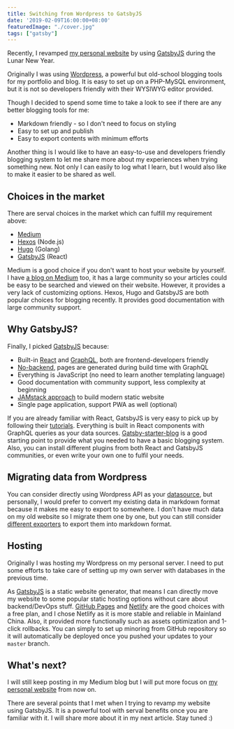 ```yaml
---
title: Switching from Wordpress to GatsbyJS
date: '2019-02-09T16:00:00+08:00'
featuredImage: "./cover.jpg"
tags: ["gatsby"]
---
```


Recently, I revamped [my personal website](https://andrewmmc.com) by using [GatsbyJS](https://www.gatsbyjs.org) during the Lunar New Year. 

Originally I was using [Wordpress](https://wordpress.org), a powerful but old-school blogging tools for my portfolio and blog. It is easy to set up on a PHP-MySQL environment, but it is not so developers friendly with their WYSIWYG editor provided. 

Though I decided to spend some time to take a look to see if there are any better blogging tools for me:
* Markdown friendly - so I don't need to focus on styling
* Easy to set up and publish
* Easy to export contents with minimum efforts

Another thing is I would like to have an easy-to-use and developers friendly blogging system to let me share more about my experiences when trying something new. Not only I can easily to log what I learn, but I would also like to make it easier to be shared as well.

## Choices in the market

There are serval choices in the market which can fulfill my requirement above:
* [Medium](https://medium.com)
* [Hexos](https://hexo.io) (Node.js)
* [Hugo](https://gohugo.io) (Golang)
* [GatsbyJS](https://www.gatsbyjs.org) (React)

Medium is a good choice if you don't want to host your website by yourself. I have [a blog on Medium](https://medium.com/@andrewmmc) too, it has a large community so your articles could be easy to be searched and viewed on their website. However, it provides a very lack of customizing options. Hexos, Hugo and GatsbyJS are both popular choices for blogging recently. It provides good documentation with large community support. 

## Why GatsbyJS?

Finally, I picked [GatsbyJS](https://www.gatsbyjs.org) because:
* Built-in [React](https://reactjs.org) and [GraphQL](https://graphql.org), both are frontend-developers friendly
* [No-backend](http://nobackend.org), pages are generated during build time with GraphQL
* Everything is JavaScript (no need to learn another templating language)
* Good documentation with community support, less complexity at beginning
* [JAMstack approach](https://jamstack.org) to build modern static website
* Single page application, support PWA as well (optional)

If you are already familiar with React, GatsbyJS is very easy to pick up by following their [tutorials](https://www.gatsbyjs.org/tutorial). Everything is built in React components with GraphQL queries as your data sources. [Gatsby-starter-blog](https://www.gatsbyjs.org/starters/gatsbyjs/gatsby-starter-blog) is a good starting point to provide what you needed to have a basic blogging system. Also, you can install different plugins from both React and GatsbyJS communities, or even write your own one to fulfil your needs.

## Migrating data from Wordpress

You can consider directly using Wordpress API as your [datasource](https://www.gatsbyjs.org/packages/gatsby-source-wordpress), but personally, I would prefer to convert my existing data in markdown format because it makes me easy to export to somewhere. I don't have much data on my old website so I migrate them one by one, but you can still consider [different exporters](https://github.com/dreikanter/wp2md) to export them into markdown format.

## Hosting

Originally I was hosting my Wordpress on my personal server. I need to put some efforts to take care of setting up my own server with databases in the previous time. 

As [GatsbyJS](https://www.gatsbyjs.org) is a static website generator, that means I can directly move my website to some popular static hosting options without care about backend/DevOps stuff. [GitHub Pages](https://pages.github.com) and [Netlify](https://www.netlify.com) are the good choices with a free plan, and I chose Netlify as it is more stable and reliable in Mainland China. Also, it provided more functionally such as assets optimization and 1-click rollbacks. You can simply to set up minoring from GitHub repository so it will automatically be deployed once you pushed your updates to your `master` branch.

## What's next?

I will still keep posting in my Medium blog but I will put more focus on [my personal website](https://andrewmmc.com) from now on. 

There are several points that I met when I trying to revamp my website using GatsbyJS. It is a powerful tool with serval benefits once you are familiar with it. I will share more about it in my next article. Stay tuned :)